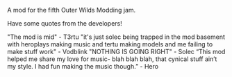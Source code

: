 A mod for the fifth Outer Wilds Modding jam.

Have some quotes from the developers!

"The mod is mid" - T3rtu
"it's just solec being trapped in the mod basement with heroplays making music and tertu making models and me failing to make stuff work" - Vodblink
"NOTHING IS GOING RIGHT" - Solec 
“This mod helped me share my love for music- blah blah blah, that cynical stuff ain’t my style. I had fun making the music though.” - Hero
